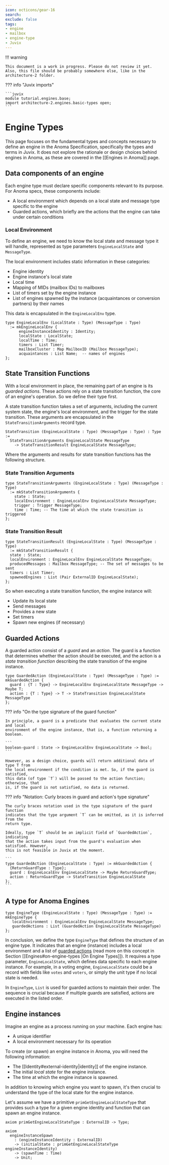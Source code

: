 ```yaml
---
icon: octicons/gear-16
search:
exclude: false
tags:
- engine
- mailbox
- engine-type
- Juvix
---
```


!!! warning

    This document is a work in progress. Please do not review it yet.
    Also, this file should be probably somewhere else, like in the architecture-2 folder.


??? info "Juvix imports"

    ```juvix
    module tutorial.engines.base;
    import architecture-2.engines.basic-types open;
    ```


# Engine Types

This page focuses on the fundamental types and concepts necessary to define an
engine in the Anoma Specification, specifically the types and terms in Juvix. It
does not explore the rationale or design choices behind engines in Anoma, as
these are covered in the [[Engines in Anoma]] page.

## Data components of an engine

Each engine type must declare specific components relevant to its purpose. 
For Anoma specs, these components include:

- A local environment which depends on a local state and message type specific to the engine
- Guarded actions, which briefly are the actions that the engine can take under certain conditions


### Local Environment

To define an engine, we need to know the local state and message type it will
handle, represented as type parameters `EngineLocalState` and `MessageType`.

The local environment includes static information in these categories:

- Engine identity
- Engine instance's local state
- Local time
- Mapping of MIDs (mailbox IDs) to mailboxes
- List of timers set by the engine instance
- List of engines spawned by the instance (acquaintances or conversion partners)
  by their names

This data is encapsulated in the `EngineLocalEnv` type.

```juvix
type EngineLocalEnv (LocalState : Type) (MessageType : Type) 
  := mkEngineLocalEnv {
      engineInstanceIdentity : Identity;
      localState : LocalState;
      localTime : Time;
      timers : List Timer;
      mailboxCluster : Map MailboxID (Mailbox MessageType);
      acquaintances : List Name;  -- names of engines
};
```


## State Transition Functions

With a local environment in place, the remaining part of an engine is its
*guarded actions*. These actions rely on a state transition function, the core
of an engine's operation. So we define their type first.

A state transition function takes a set of arguments, including the current
system state, the engine's local environment, and the trigger for the state
transition. These arguments are encapsulated in the `StateTransitionArguments`
record type.

```juvix
StateTransition (EngineLocalState : Type) (MessageType : Type) : Type :=
  StateTransitionArguments EngineLocalState MessageType
    -> StateTransitionResult EngineLocalState MessageType;
```

Where the arguments and results for state transition functions has the following
structure.

### State Transition Arguments

```juvix
type StateTransitionArguments (EngineLocalState : Type) (MessageType : Type) 
  := mkStateTransitionArguments {
    state : State;
    localEnvironment : EngineLocalEnv EngineLocalState MessageType;
    trigger : Trigger MessageType;
    time : Time; -- The time at which the state transition is triggered
};
```

<!-- This is more involved for sure, for now, we can keep it simple. -->

### State Transition Result

```juvix
type StateTransitionResult (EngineLocalState : Type) (MessageType : Type)
  := mkStateTransitionResult {
  state : State;
  localEnvironment : EngineLocalEnv EngineLocalState MessageType;
  producedMessages : Mailbox MessageType; -- The set of messages to be sent
  timers : List Timer;
  spawnedEngines : List (Pair ExternalID EngineLocalState); 
};
```

So when executing a state transition function, the engine instance will:

- Update its local state
- Send messages
- Provides a new state
- Set timers
- Spawn new engines (if necessary)

## Guarded Actions

A guarded action consist of a _guard_ and an _action_. The guard is a
  function that determines whether the action should be executed, and the action
  is a _state transition function_ describing the state transition of the engine
  instance.


```juvix
type GuardedAction (EngineLocalState : Type) (MessageType : Type) := mkGuardedAction {
  guard : {T : Type} -> EngineLocalEnv EngineLocalState MessageType -> Maybe T;
  action : {T : Type} -> T -> StateTransition EngineLocalState MessageType
};
```


??? info "On the type signature of the guard function"

    In principle, a guard is a predicate that evaluates the current state and local
    environment of the engine instance, that is, a function returning a boolean. 
    
    ```
    boolean-guard : State -> EngineLocalEnv EngineLocalState -> Bool;
    ```

    However, as a design choice, guards will return additional data of type T from
    the local environment if the condition is met. So, if the guard is satisfied,
    this data (of type `T`) will be passed to the action function; otherwise, that
    is, if the guard is not satisfied, no data is returned.
    

??? info "Notation: Curly braces in guard and action's type signature"

    The curly braces notation used in the type signature of the guard function
    indicates that the type argument `T` can be omitted, as it is inferred from the
    return type.

    Ideally, type `T` should be an implicit field of `GuardedAction`, indicating
    that the action takes input from the guard's evaluation when satisfied. However,
    this is not feasible in Juvix at the moment.

    ```
    type GuardedAction (EngineLocalState : Type) := mkGuardedAction {
      {ReturnGuardType : Type};
      guard : EngineLocalEnv EngineLocalState -> Maybe ReturnGuardType;
      action : ReturnGuardType -> StateTransition EngineLocalState
    };
    ```

## A type for Anoma Engines

```juvix
type EngineType (EngineLocalState : Type) (MessageType : Type) := mkEngineType {
   localEnvironment : EngineLocalEnv EngineLocalState MessageType;
   guardedActions : List (GuardedAction EngineLocalState MessageType)
};
```

In conclusion, we define the type `EngineType` that defines the structure of an
engine type. It indicates that an engine (instance) includes a local environment
and a list of [guarded actions](#guarded-actions) (read more on this concept in
Section [[Engines#on-engine-types |On Engine Types]]). It requires a type
parameter, `EngineLocalState`, which defines data specific to each engine
instance. For example, in a voting engine, `EngineLocalState` could be a record
with fields like `votes` and `voters`, or simply the unit type if no local state
is needed.

In `EngineType`, `List` is used for guarded actions to maintain their order. The
sequence is crucial because if multiple guards are satisfied, actions are
executed in the listed order.


## Engine instances

Imagine an engine as a process running on your machine. Each engine has:

- A unique identifier
- A local environment necessary for its operation

To create (or spawn) an engine instance in Anoma, you will need the following information:

- The [[Identity#external-identity|identity]] of the engine instance.
- The initial _local state_ for the engine instance.
- The time at which the engine instance is spawned.

In addition to knowing which engine you want to spawn, it's then crucial to
understand the type of the local state for the engine instance.  

Let's assume we have a primitive `primGetEngineLocalStateType` that provides
such a type for a given engine identity and function that can spawn an engine
instance.

```juvix
axiom primGetEngineLocalStateType : ExternalID -> Type;
```

```juvix
axiom 
  engineInstanceSpawn
    : (engineInstanceIdentity : ExternalID)
    -> (initialState : primGetEngineLocalStateType engineInstanceIdentity)
    -> (spawnTime : Time)
    -> Unit;
```

